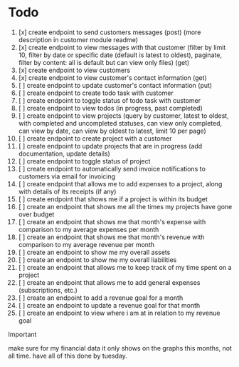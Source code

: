 # Todo
1. [x] create endpoint to send customers messages (post) (more description in customer module readme)
2. [x] create endpoint to view messages with that customer (filter by limit 10, filter by date or specific date (default is latest to oldest), paginate, filter by content: all is default but can view only files) (get)
3. [x] create endpoint to view customers 
4. [x] create endpoint to view customer's contact information (get)
5. [ ] create endpoint to update customer's contact information (put)
8. [ ] create endpoint to create todo task with customer
9. [ ] create endpoint to toggle status of todo task with customer
10. [ ] create endpoint to view todos (in progress, past completed)
12. [ ] create endpoint to view projects (query by customer, latest to oldest, with completed and uncompleted statuses, can view only completed, can view by date, can view by oldest to latest, limit 10 per page)
13. [ ] create endpoint to create project with a customer
14. [ ] create endpoint to update projects that are in progress (add documentation, update details)
15. [ ] create endpoint to toggle status of project
16. [ ] create endpoint to automatically send invoice notifications to customers via email for invoicing 
18. [ ] create endpoint that allows me to add expenses to a project, along with details of its receipts (if any)
19. [ ] create endpoint that shows me if a project is within its budget
20. [ ] create an endpoint that shows me all the times my projects have gone over budget
21. [ ] create an endpoint that shows me that month's expense with comparison to my average expenses per month
22. [ ] create an endpoint that shows me that month's revenue with comparison to my average revenue per month
23. [ ] create an endpoint to show me my overall assets
24. [ ] create an endpoint to show me my overall liabilities
26. [ ] create an endpoint that allows me to keep track of my time spent on a project
27. [ ] create an endpoint that allows me to add general expenses (subscriptions, etc.)
28. [ ] create an endpoint to add a revenue goal for a month
29. [ ] create an endpoint to update a revenue goal for that month
30. [ ] create an endpoint to view where i am at in relation to my revenue goal

> [!IMPORTANT]
> make sure for my financial data it only shows on the graphs this months, not all time.
> have all of this done by tuesday.
